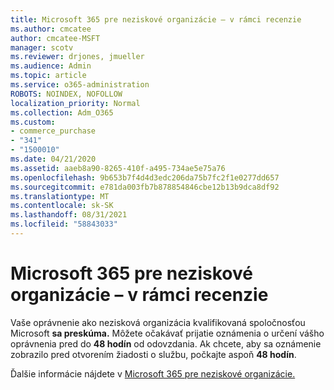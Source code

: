 ```yaml
---
title: Microsoft 365 pre neziskové organizácie – v rámci recenzie
ms.author: cmcatee
author: cmcatee-MSFT
manager: scotv
ms.reviewer: drjones, jmueller
ms.audience: Admin
ms.topic: article
ms.service: o365-administration
ROBOTS: NOINDEX, NOFOLLOW
localization_priority: Normal
ms.collection: Adm_O365
ms.custom:
- commerce_purchase
- "341"
- "1500010"
ms.date: 04/21/2020
ms.assetid: aaeb8a90-8265-410f-a495-734ae5e75a76
ms.openlocfilehash: 9b653b7f4d4d3edc206da75b7fc2f1e0277dd657
ms.sourcegitcommit: e781da003fb7b878854846cbe12b13b9dca8df92
ms.translationtype: MT
ms.contentlocale: sk-SK
ms.lasthandoff: 08/31/2021
ms.locfileid: "58843033"
---
```

# <a name="microsoft-365-for-nonprofits---under-review"></a>Microsoft 365 pre neziskové organizácie – v rámci recenzie

Vaše oprávnenie ako nezisková organizácia kvalifikovaná spoločnosťou Microsoft **sa preskúma.** Môžete očakávať prijatie oznámenia o určení vášho oprávnenia pred do **48 hodín** od odovzdania. Ak chcete, aby sa oznámenie zobrazilo pred otvorením žiadosti o službu, počkajte aspoň **48 hodín**. 

Ďalšie informácie nájdete v [Microsoft 365 pre neziskové organizácie.](https://www.microsoft.com/nonprofits/microsoft-365) 
